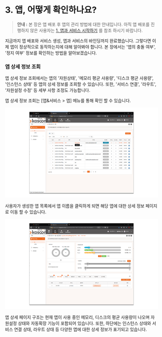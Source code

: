 # 3. 앱, 어떻게 확인하나요?



> **안내 :** 본 장은 앱 배포 후 앱의 관리 방법에 대한 안내입니다. 아직 앱 배포를 진행하지 않은 사용자는 [1. 앱과 서비스 시작하기](https://helppaas.kpaasta.cloud/doc/app/appnservice.html) 를 참조 하시기 바랍니다.

지금까지 앱 배포와 서비스 생성, 앱과 서비스의 바인딩까지 완료했습니다. 그렇다면 이제 앱이 정상적으로 동작하는지에 대해 알아봐야 합니다. 본 장에서는 '앱의 충돌 여부', '정지 여부' 정보를 확인하는 방법을 알아보겠습니다.

### **앱 상세 정보 조회**

앱 상세 정보 조회에서는 앱의 '자원상태', '메모리 평균 사용량', '디스크 평균 사용량', '인스턴스 상태' 등 앱의 상세 정보를 조회할 수 있습니다. 또한, '서비스 연결', '라우트', '자원설정 수정' 등 세부 사항 조정도 가능합니다.

앱 상세 정보 조회는 \[앱&서비스 &gt; 앱\] 메뉴를 통해 확인 할 수 있습니다.

![](../.gitbook/assets/image%20%2855%29.png)

사용자가 생성한 앱 목록에서 앱 이름을 클릭하게 되면 해당 앱에 대한 상세 정보 페이지로 이동 할 수 있습니다.

![](../.gitbook/assets/image%20%2820%29.png)

앱 상세 페이지 구조는 현재 앱이 사용 중인 메모리, 디스크의 평균 사용량이 나오며 자원설정 상태와 자동확장 기능이 포함되어 있습니다. 또한, 하단에는 인스턴스 상태와 서비스 연결 상태, 라우트 상태 등 다양한 앱에 대한 상세 정보가 표기되고 있습니다.

